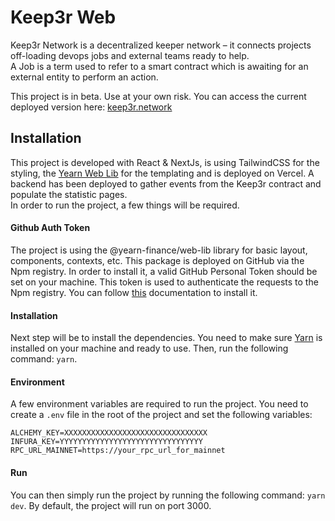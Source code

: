 # Keep3r Web
Keep3r Network is a decentralized keeper network – it connects projects off-loading devops jobs and external teams ready to help.    
A Job is a term used to refer to a smart contract which is awaiting for an external entity to perform an action.  

This project is in beta. Use at your own risk. You can access the current deployed version here: [keep3r.network](https://keep3r.network/)  

## Installation
This project is developed with React & NextJs, is using TailwindCSS for the styling, the [Yearn Web Lib](https://github.com/yearn/web-lib) for the templating and is deployed on Vercel. A backend has been deployed to gather events from the Keep3r contract and populate the statistic pages.  
In order to run the project, a few things will be required.  

#### Github Auth Token
The project is using the @yearn-finance/web-lib library for basic layout, components, contexts, etc. This package is deployed on GitHub via the Npm registry. In order to install it, a valid GitHub Personal Token should be set on your machine. This token is used to authenticate the requests to the Npm registry. You can follow [this](https://docs.github.com/en/packages/working-with-a-github-packages-registry/working-with-the-npm-registry#authenticating-to-github-packages) documentation to install it.  

#### Installation
Next step will be to install the dependencies. You need to make sure [Yarn](https://yarnpkg.com/) is installed on your machine and ready to use. Then, run the following command: `yarn`.  

#### Environment
A few environment variables are required to run the project. You need to create a `.env` file in the root of the project and set the following variables:  
```
ALCHEMY_KEY=XXXXXXXXXXXXXXXXXXXXXXXXXXXXXXXX
INFURA_KEY=YYYYYYYYYYYYYYYYYYYYYYYYYYYYYYYY
RPC_URL_MAINNET=https://your_rpc_url_for_mainnet
```

#### Run
You can then simply run the project by running the following command: `yarn dev`. By default, the project will run on port 3000.  
